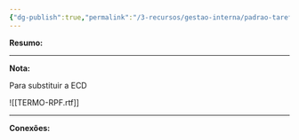 ```yaml
---
{"dg-publish":true,"permalink":"/3-recursos/gestao-interna/padrao-tarefas/ecd-e-ecf/","dgPassFrontmatter":true,"created":"2025-07-01T11:50:08.229-03:00","updated":"2025-07-15T14:08:29.538-03:00"}
---
```


**Resumo:** 


---

**Nota:**

Para substituir a ECD

![[TERMO-RPF.rtf]]


---

**Conexões:**